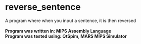 # reverse_sentence
A program where when you input a sentence, it is then reversed
<br><br>
<b> Program was written in: MIPS Assembly Language </b> <br>
<b> Program was tested using: QtSpim, MARS MIPS Simulator </b>

